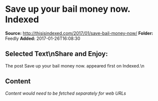 # Save up your bail money now. Indexed

**Source:** http://thisisindexed.com/2017/01/save-bail-money-now/
**Folder:** Feedly
**Added:** 2017-01-26T16:08:30


## Selected Text\nShare and Enjoy:
The post Save up your bail money now. appeared first on Indexed.\n

## Content
*Content would need to be fetched separately for web URLs*
